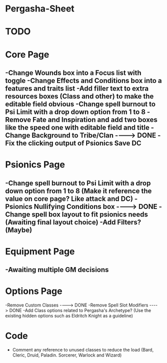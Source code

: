 # Pergasha-Sheet
# TODO

# Core Page
-Change Wounds box into a Focus list with toggle
-Change Effects and Conditions box into a features and traits list
-Add filler text to extra resources boxes (Class and other) to make the editable field obvious
-Change spell burnout to Psi Limit with a drop down option from 1 to 8
-Remove Fate and Inspiration and add two boxes like the speed one with editable field and title
-Change Background to Tribe/Clan ----> DONE
-Fix the clicking output of Psionics Save DC
-----------------
# Psionics Page
-Change spell burnout to Psi Limit with a drop down option from 1 to 8 (Make it reference the value on core page? Like attack and DC)
-Psionics Nullifying Conditions box ----> DONE
-Change spell box layout to fit psionics needs (Awaiting final layout choice)
-Add Filters? (Maybe)
-----------------
# Equipment Page
-Awaiting multiple GM decisions
-----------------
# Options Page
-Remove Custom Classes ----> DONE
-Remove Spell Slot Modifiers ----> DONE
-Add Class options related to Pergasha's Archetype? (Use the existing hidden options such as Eldritch Knight as a guideline)

# Code

- Comment any reference to unused classes to reduce the load (Bard, Cleric, Druid, Paladin. Sorcerer, Warlock and Wizard)
